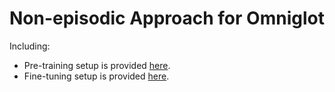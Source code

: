 # Non-episodic Approach for Omniglot

Including:
* Pre-training setup is provided [here](https://www.kaggle.com/code/nguynthhi/non-episodic-approach?scriptVersionId=130524936).
* Fine-tuning setup is provided [here](https://www.kaggle.com/code/nguynthhi/non-episodic-approach?scriptVersionId=130537114).
